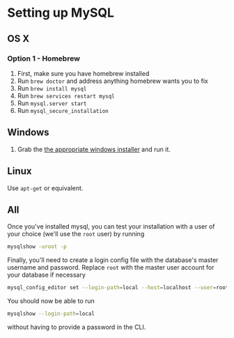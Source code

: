 # Setting up MySQL

## OS X

### Option 1 - Homebrew

1. First, make sure you have homebrew installed
2. Run `brew doctor` and address anything homebrew wants you to fix
3. Run `brew install mysql`
4. Run `brew services restart mysql`
5. Run `mysql.server start`
6. Run `mysql_secure_installation`

## Windows

1. Grab the [the appropriate windows installer](https://dev.mysql.com/downloads/windows/) and run it.

## Linux

Use `apt-get` or equivalent.

## All

Once you've installed mysql, you can test your installation with a user of your choice (we'll use the `root` user) by running

```sh
mysqlshow -uroot -p
```

Finally, you'll need to create a login config file with the database's master username and password. Replace `root` with the master user account for your database if necessary

```sh
mysql_config_editor set --login-path=local --host=localhost --user=root --password
```

You should now be able to run

```sh
mysqlshow --login-path=local
```

without having to provide a password in the CLI.
